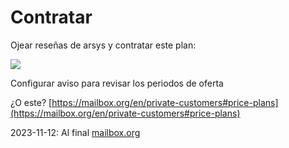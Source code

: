 # Contratar

Ojear reseñas de arsys y contratar este plan:

![](vps/Screenshot_20231101_014843.png)

Configurar aviso para revisar los periodos de oferta

¿O este? [https://mailbox.org/en/private-customers#price-plans](https://mailbox.org/en/private-customers#price-plans)

2023-11-12: Al final [mailbox.org](mailbox.org)
